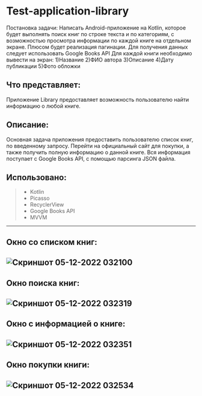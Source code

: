 # Test-application-library
Постановка задачи:
Написать Android-приложение на Kotlin, которое будет выполнять поиск книг по строке текста и по категориям, с возможностью просмотра информации по каждой книге на отдельном экране. Плюсом будет реализация пагинации.
Для получения данных следует использовать Google Books API
Для каждой книги необходимо вывести на экран:
1)Название
2)ФИО автора
3)Описание
4)Дату публикации
5)Фото обложки
## Что представляет:
Приложение Library предоставляет  возможность пользователю найти информацию о любой книге.  
## Описание:
Основная задача приложения предоставить пользователю список книг, по введенному запросу. Перейти на официальный сайт для покупки, а также получить полную информацию о данной книге. Вся информация поступает с Google Books API, с помощью парсинга JSON файла.
## Использовано:
> * Kotlin
> * Picasso
> * RecyclerView
> * Google Books API
> * MVVM
-----------------------------------------------------------------------------------------------------------
## Окно со списком книг:
![Скриншот 05-12-2022 032100](https://user-images.githubusercontent.com/66636002/205525247-445ed340-29b4-4931-bad8-437a182a37f9.jpg)
-----------------------------------------------------------------------------------------------------------
## Окно поиска книг:
![Скриншот 05-12-2022 032319](https://user-images.githubusercontent.com/66636002/205525249-203e33f1-88a5-484c-babe-2b8392a4fe54.jpg)
-----------------------------------------------------------------------------------------------------------
## Окно с информацией о книге:
![Скриншот 05-12-2022 032351](https://user-images.githubusercontent.com/66636002/205525251-79e10139-ff18-46b4-b561-5e29e0e2faf8.jpg)
-----------------------------------------------------------------------------------------------------------
## Окно покупки книги:
![Скриншот 05-12-2022 032534](https://user-images.githubusercontent.com/66636002/205525409-37db9b31-3f4a-4b38-845f-2e428c57d426.jpg)
-----------------------------------------------------------------------------------------------------------
